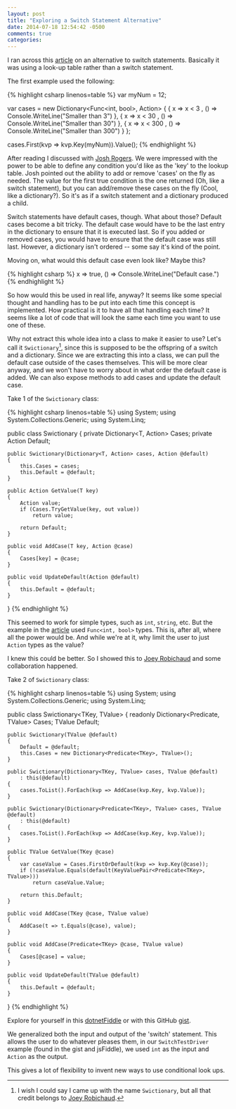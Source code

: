 ```yaml
---
layout: post
title: "Exploring a Switch Statement Alternative"
date: 2014-07-18 12:54:42 -0500
comments: true
categories:
---
```

I ran across this [article](http://www.codeproject.com/Tips/798140/Switch-statement-alternative) on an alternative to switch statements. Basically it was using a look-up table rather than a switch statement.

<!-- more -->

The first example used the following:

{% highlight csharp linenos=table %}
var myNum = 12;

var cases = new Dictionary<Func<int, bool>, Action>
{
    { x => x < 3 ,    () => Console.WriteLine("Smaller than 3")   },
    { x => x < 30 ,   () => Console.WriteLine("Smaller than 30")  },
    { x => x < 300 ,  () => Console.WriteLine("Smaller than 300") }
};

cases.First(kvp => kvp.Key(myNum)).Value();
{% endhighlight %}

After reading I discussed with [Josh Rogers](http://joshuarogers.net). We were impressed with the power to be able to define any condition you'd like as the 'key' to the lookup table. Josh pointed out the ability to add or remove 'cases' on the fly as needed. The value for the first true condition is the one returned (Oh, like a switch statement), but you can add/remove these cases on the fly (Cool, like a dictionary?). So it's as if a switch statement and a dictionary produced a child.

Switch statements have default cases, though. What about those? Default cases become a bit tricky. The default case would have to be the last entry in the dictionary to ensure that it is executed last. So if you added or removed cases, you would have to ensure that the default case was still last. However, a dictionary isn't ordered -- some say it's kind of the point.

Moving on, what would this default case even look like? Maybe this?

{% highlight csharp %}
x => true, () => Console.WriteLine("Default case.")
{% endhighlight %}

So how would this be used in real life, anyway? It seems like some special thought and handling has to be put into each time this concept is implemented. How practical is it to have all that handling each time? It seems like a lot of code that will look the same each time you want to use one of these.

Why not extract this whole idea into a class to make it easier to use? Let's call it `Swictionary`[^1], since this is supposed to be the offspring of a switch and a dictionary. Since we are extracting this into a class, we can pull the default case outside of the cases themselves. This will be more clear anyway, and we won't have to worry about in what order the default case is added. We can also expose methods to add cases and update the default case.

Take 1 of the `Swictionary` class:

{% highlight csharp linenos=table %}
using System;
using System.Collections.Generic;
using System.Linq;

public class Swictionary<T>
{
	private Dictionary<T, Action> Cases;
	private Action Default;

	public Swictionary(Dictionary<T, Action> cases, Action @default)
	{
		this.Cases = cases;
		this.Default = @default;
	}

	public Action GetValue(T key)
	{
		Action value;
		if (Cases.TryGetValue(key, out value))
			return value;

		return Default;
	}

	public void AddCase(T key, Action @case)
	{
		Cases[key] = @case;
	}

	public void UpdateDefault(Action @default)
	{
		this.Default = @default;
	}
}
{% endhighlight %}

This seemed to work for simple types, such as `int`, `string`, etc. But the example in the [article](http://www.codeproject.com/Tips/798140/Switch-statement-alternative) used `Func<int, bool>` types. This is, after all, where all the power would be. And while we're at it, why limit the user to just `Action` types as the value?

I knew this could be better. So I showed this to [Joey Robichaud](https://github.com/JoeRobich) and some collaboration happened.

Take 2 of `Swictionary` class:

{% highlight csharp linenos=table %}
using System;
using System.Collections.Generic;
using System.Linq;

public class Swictionary<TKey, TValue>
{
    readonly Dictionary<Predicate<TKey>, TValue> Cases;
    TValue Default;

    public Swictionary(TValue @default)
    {
        Default = @default;
        this.Cases = new Dictionary<Predicate<TKey>, TValue>();
    }

    public Swictionary(Dictionary<TKey, TValue> cases, TValue @default)
        : this(@default)
    {
        cases.ToList().ForEach(kvp => AddCase(kvp.Key, kvp.Value));
    }

    public Swictionary(Dictionary<Predicate<TKey>, TValue> cases, TValue @default)
        : this(@default)
    {
        cases.ToList().ForEach(kvp => AddCase(kvp.Key, kvp.Value));
    }

    public TValue GetValue(TKey @case)
    {
        var caseValue = Cases.FirstOrDefault(kvp => kvp.Key(@case));
        if (!caseValue.Equals(default(KeyValuePair<Predicate<TKey>, TValue>)))
            return caseValue.Value;

        return this.Default;
    }

    public void AddCase(TKey @case, TValue value)
    {
        AddCase(t => t.Equals(@case), value);
    }

    public void AddCase(Predicate<TKey> @case, TValue value)
    {
        Cases[@case] = value;
    }

    public void UpdateDefault(TValue @default)
    {
        this.Default = @default;
    }
}
{% endhighlight %}

Explore for yourself in this [dotnetFiddle](https://dotnetfiddle.net/qeApD5) or with this GitHub [gist](https://gist.github.com/SpencerLynn/634d1dbafdfd0f1acd53).

We generalized both the input and output of the 'switch' statement. This allows the user to do whatever pleases them, in our `SwitchTestDriver` example (found in the gist and jsFiddle), we used `int` as the input and `Action` as the output.

This gives a lot of flexibility to invent new ways to use conditional look ups.

[^1]: I wish I could say I came up with the name `Swictionary`, but all that credit belongs to [Joey Robichaud](https://github.com/JoeRobich).
